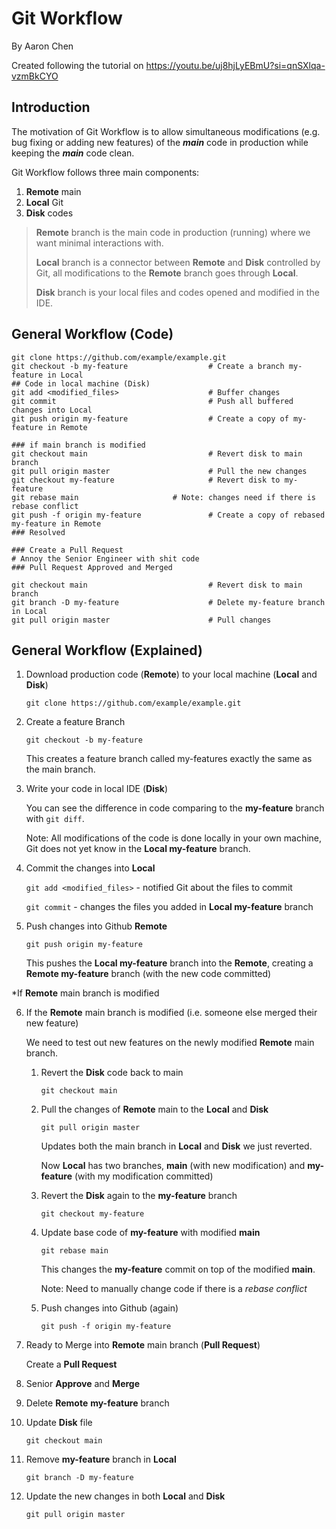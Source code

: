 # Git Workflow

By Aaron Chen

Created following the tutorial on <https://youtu.be/uj8hjLyEBmU?si=qnSXlqa-vzmBkCYO> 

## Introduction

The motivation of Git Workflow is to allow simultaneous modifications (e.g. bug fixing or adding new features) of the __*main*__ code in production while keeping the __*main*__ code clean. 

Git Workflow follows three main components: 

1. **Remote** main 
2. __Local__ Git 
3. __Disk__ codes

> __Remote__ branch is the main code in production (running) where we want minimal interactions with. 
>
> __Local__ branch is a connector between __Remote__ and __Disk__ controlled by Git, all modifications to the __Remote__ branch goes through __Local__. 
>
> __Disk__ branch is your local files and codes opened and modified in the IDE. 

## General Workflow  (Code)

```shell
git clone https://github.com/example/example.git 
git checkout -b my-feature					# Create a branch my-feature in Local
## Code in local machine (Disk)
git add <modified_files> 					# Buffer changes
git commit 									# Push all buffered changes into Local
git push origin my-feature 					# Create a copy of my-feature in Remote

### if main branch is modified
git checkout main 							# Revert disk to main branch
git pull origin master 						# Pull the new changes
git checkout my-feature 					# Revert disk to my-feature
git rebase main 					# Note: changes need if there is rebase conflict
git push -f origin my-feature 				# Create a copy of rebased my-feature in Remote
### Resolved

### Create a Pull Request
# Annoy the Senior Engineer with shit code
### Pull Request Approved and Merged

git checkout main							# Revert disk to main branch
git branch -D my-feature					# Delete my-feature branch in Local
git pull origin master						# Pull changes 
```

## General Workflow (Explained)

1. Download production code (__Remote__) to your local machine (__Local__ and __Disk__)

   `git clone https://github.com/example/example.git`

2. Create a feature Branch

   `git checkout -b my-feature`

   This creates a feature branch called my-features exactly the same as the main branch. 

3. Write your code in local IDE (__Disk__)

   You can see the difference in code comparing to the **my-feature** branch with `git diff`.

   Note: All modifications of the code is done locally in your own machine, Git does not yet know in the __Local my-feature__ branch. 

4. Commit the changes into __Local__

   `git add <modified_files>` - notified Git about the files to commit

   `git commit` - changes the files you added in __Local my-feature__ branch

5. Push changes into Github __Remote__

   `git push origin my-feature`

   This pushes the __Local my-feature__ branch into the __Remote__, creating a __Remote my-feature__ branch (with the new code committed)

*If  __Remote__ main branch is modified

6. If the __Remote__ main branch is modified (i.e. someone else merged their new feature)

   We need to test out new features on the newly modified __Remote__ main branch. 

   1. Revert the __Disk__ code back to main

      `git checkout main`

   2. Pull the changes of __Remote__ main to the __Local__ and __Disk__

      `git pull origin master`

      Updates both the main branch in __Local__ and __Disk__ we just reverted. 

      Now __Local__ has two branches, __main__ (with new modification) and __my-feature__ (with my modification committed)

   3. Revert the __Disk__ again to the __my-feature__ branch

      `git checkout my-feature`

   4. Update base code of __my-feature__ with modified __main__ 

      `git rebase main`

      This changes the __my-feature__ commit on top of the modified __main__. 

      Note: Need to manually change code if there is a *rebase conflict*

   5. Push changes into Github (again)

      `git push -f origin my-feature`

7. Ready to Merge into __Remote__ main branch (__Pull Request__)

   Create a __Pull Request__

8. Senior __Approve__ and __Merge__

9. Delete __Remote__ __my-feature__ branch

10. Update __Disk__ file

    `git checkout main`

11. Remove __my-feature__ branch in __Local__

    `git branch -D my-feature`

12. Update the new changes in both __Local__ and __Disk__

    `git pull origin master`



